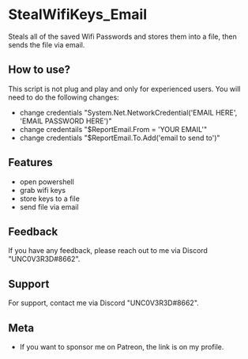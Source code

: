 
# StealWifiKeys_Email
Steals all of the saved Wifi Passwords and stores them into a file, then sends the file via email.

## How to use?

This script is not plug and play and only for experienced users. You will need to do the following changes:

- change credentials "System.Net.NetworkCredential('EMAIL HERE', 'EMAIL PASSWORD HERE')"
- change credentails "$ReportEmail.From = 'YOUR EMAIL'"
- change credentials "$ReportEmail.To.Add('email to send to')"


## Features

- open powershell
- grab wifi keys
- store keys to a file
- send file via email

## Feedback

If you have any feedback, please reach out to me via Discord "UNC0V3R3D#8662".






## Support

For support, contact me via  Discord "UNC0V3R3D#8662".


## Meta


- If you want to sponsor me on Patreon, the link is on my profile.


